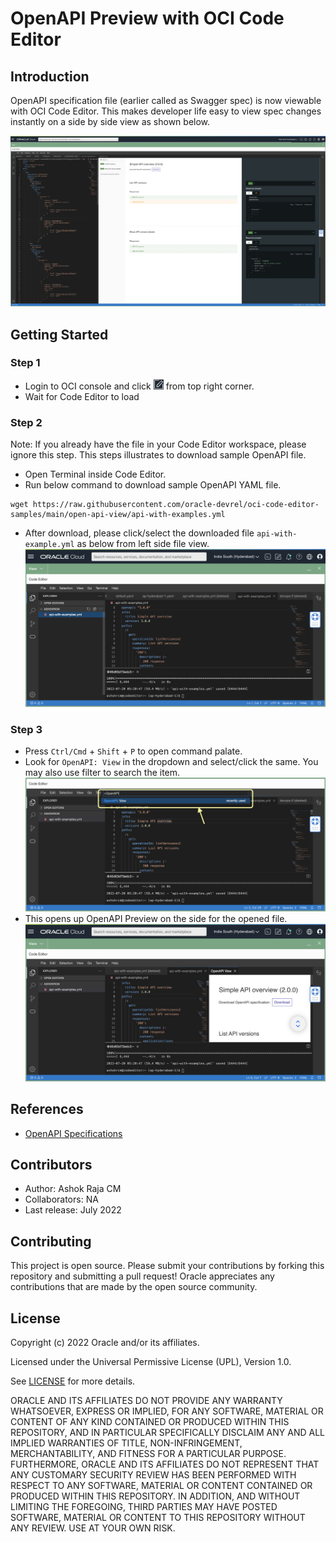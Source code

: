 # OpenAPI Preview with OCI Code Editor

## Introduction
OpenAPI specification file (earlier called as Swagger spec) is now viewable with OCI Code Editor. This makes developer life easy to view spec changes instantly on a side by side view as shown below.

![image info](./images/oci-ce-openapi-preview.png)


## Getting Started
### Step 1
* Login to OCI console and click  <img src="../images/oci-ce-icon.png" width="16" height="16" /> from top right corner.
* Wait for Code Editor to load

### Step 2
Note: If you already have the file in your Code Editor workspace, please ignore this step. This steps illustrates to download sample OpenAPI file.
* Open Terminal inside Code Editor.
* Run below command to download sample OpenAPI YAML file.
```
wget https://raw.githubusercontent.com/oracle-devrel/oci-code-editor-samples/main/open-api-view/api-with-examples.yml
```
* After download, please click/select the downloaded file `api-with-example.yml` as below from left side file view.
![image info](./images/oci-ce-openapi-file-view.png)

### Step 3
* Press `Ctrl/Cmd` + `Shift` + `P` to open command palate.
* Look for `OpenAPI: View` in the dropdown and select/click the same. You may also use filter to search the item.
![image info](./images/oci-ce-openapi-dropdown.png)
* This opens up OpenAPI Preview on the side for the opened file.
![image info](./images/oci-ce-openapi-final-view.png)

## References
* [OpenAPI Specifications](https://swagger.io/specification/)

## Contributors
* Author: Ashok Raja CM
* Collaborators: NA
* Last release: July 2022

## Contributing
This project is open source.  Please submit your contributions by forking this repository and submitting a pull request!  Oracle appreciates any contributions that are made by the open source community.

## License
Copyright (c) 2022 Oracle and/or its affiliates.

Licensed under the Universal Permissive License (UPL), Version 1.0.

See [LICENSE](LICENSE) for more details.

ORACLE AND ITS AFFILIATES DO NOT PROVIDE ANY WARRANTY WHATSOEVER, EXPRESS OR IMPLIED, FOR ANY SOFTWARE, MATERIAL OR CONTENT OF ANY KIND CONTAINED OR PRODUCED WITHIN THIS REPOSITORY, AND IN PARTICULAR SPECIFICALLY DISCLAIM ANY AND ALL IMPLIED WARRANTIES OF TITLE, NON-INFRINGEMENT, MERCHANTABILITY, AND FITNESS FOR A PARTICULAR PURPOSE.  FURTHERMORE, ORACLE AND ITS AFFILIATES DO NOT REPRESENT THAT ANY CUSTOMARY SECURITY REVIEW HAS BEEN PERFORMED WITH RESPECT TO ANY SOFTWARE, MATERIAL OR CONTENT CONTAINED OR PRODUCED WITHIN THIS REPOSITORY. IN ADDITION, AND WITHOUT LIMITING THE FOREGOING, THIRD PARTIES MAY HAVE POSTED SOFTWARE, MATERIAL OR CONTENT TO THIS REPOSITORY WITHOUT ANY REVIEW. USE AT YOUR OWN RISK. 